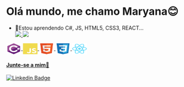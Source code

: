 #   Olá mundo, me chamo Maryana😊
- 🧚‍Estou aprendendo C#, JS, HTML5, CSS3, REACT...
  <div>
  <a href="https://github.com/Mary347124u">
  <img height="180em" src="https://github-readme-stats.vercel.app/api?username=Mary347124u&show_icons=true&theme=dracula&include_all_commits=true&count_private=true"/>
  <img height="180em" src="https://github-readme-stats.vercel.app/api/top-langs/?username=Mary347124u&layout=compact&langs_count=16&theme=dracula"/>
<div>
  <img align="center" alt="Mary-Csharp" height="30" width="40" src="https://raw.githubusercontent.com/devicons/devicon/master/icons/csharp/csharp-original.svg">
  <img align="center" alt="Mary-Js" height="30" width="40" src="https://raw.githubusercontent.com/devicons/devicon/master/icons/javascript/javascript-plain.svg">
  <img align="center" alt="Mary-HTML" height="30" width="40" src="https://raw.githubusercontent.com/devicons/devicon/master/icons/html5/html5-original.svg">
  <img align="center" alt="Mary-CSS" height="30" width="40" src="https://raw.githubusercontent.com/devicons/devicon/master/icons/css3/css3-original.svg">
  <img align="center" alt="Mary-React" height="30" width="40" src="https://raw.githubusercontent.com/devicons/devicon/master/icons/react/react-original.svg">
  
#### Junte-se a mim💖

[![Linkedin Badge](https://img.shields.io/badge/-LinkedIn-purple?style=flat-square&logo=Linkedin&logoColor=white&link=https://www.linkedin.com/in/maryana-sa-ab1863207/)](https://www.linkedin.com/in/maryana-sa-ab1863207/) 

<!--
**Mary347124u/Mary347124u** is a ✨ _special_ ✨ repository because its `README.md` (this file) appears on your GitHub profile.

### Um pouquinho sobre mim


-->
